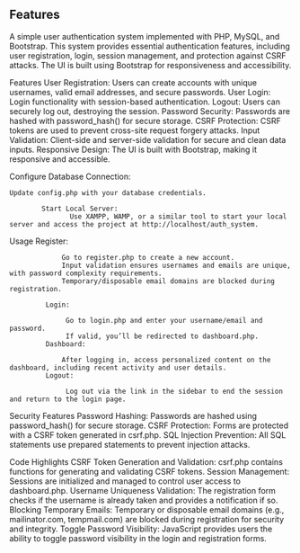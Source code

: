 ## Features
A simple user authentication system implemented with PHP, MySQL, and Bootstrap. This system provides essential authentication features, including user registration, login, session management, and protection against CSRF attacks. The UI is built using Bootstrap for responsiveness and accessibility.

Features
     User Registration: Users can create accounts with unique usernames, valid email addresses, and secure passwords.
     User Login: Login functionality with session-based authentication.
     Logout: Users can securely log out, destroying the session.
     Password Security: Passwords are hashed with password_hash() for secure storage.
     CSRF Protection: CSRF tokens are used to prevent cross-site request forgery attacks.
     Input Validation: Client-side and server-side validation for secure and clean data inputs.
     Responsive Design: The UI is built with Bootstrap, making it responsive and accessible.



Configure Database Connection:

    Update config.php with your database credentials.

            Start Local Server:
                   Use XAMPP, WAMP, or a similar tool to start your local server and access the project at http://localhost/auth_system.


Usage
             Register:

                 Go to register.php to create a new account.
                 Input validation ensures usernames and emails are unique, with password complexity requirements.
                 Temporary/disposable email domains are blocked during registration.

             Login:

                  Go to login.php and enter your username/email and password.
                  If valid, you’ll be redirected to dashboard.php.
             Dashboard:

                 After logging in, access personalized content on the dashboard, including recent activity and user details.
             Logout:

                  Log out via the link in the sidebar to end the session and return to the login page.

Security Features
            Password Hashing: Passwords are hashed using password_hash() for secure storage.
            CSRF Protection: Forms are protected with a CSRF token generated in csrf.php.
            SQL Injection Prevention: All SQL statements use prepared statements to prevent injection attacks.
        
Code Highlights
            CSRF Token Generation and Validation:
            csrf.php contains functions for generating and validating CSRF tokens.
            Session Management:
                  Sessions are initialized and managed to control user access to dashboard.php.
            Username Uniqueness Validation:
                  The registration form checks if the username is already taken and provides a notification if so.
            Blocking Temporary Emails:
                  Temporary or disposable email domains (e.g., mailinator.com, tempmail.com) are blocked during registration for security and integrity.
            Toggle Password Visibility:
                  JavaScript provides users the ability to toggle password visibility in the login and registration forms.
